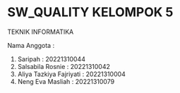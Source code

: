 # SW_QUALITY KELOMPOK 5
TEKNIK INFORMATIKA

Nama Anggota : 
1. Saripah : 20221310044
2. Salsabila Rosnie : 20221310042
3. Aliya Tazkiya Fajriyati : 20221310004
4. Neng Eva Masliah : 20221310079
